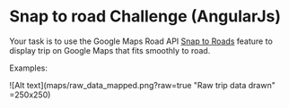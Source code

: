 # Snap to road Challenge (AngularJs)

Your task is to use the Google Maps Road API [Snap to Roads](https://developers.google.com/maps/documentation/roads/snap) feature to display trip on Google Maps that fits smoothly to road. 

Examples:

![Alt text](maps/raw_data_mapped.png?raw=true "Raw trip data drawn" =250x250)
